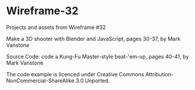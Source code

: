 # Wireframe-32
Projects and assets from Wireframe #32

Make a 3D shooter with Blender and JavaScript, pages 30-37, by Mark Vanstone

Source Code: code a Kung-Fu Master-style beat-'em-up, pages 40-41, by Mark Vanstone

The code example is licenced under Creative Commons Attribution-NonCommercial-ShareAlike 3.0 Unported.
